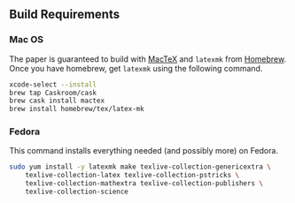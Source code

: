 ## Build Requirements

### Mac OS

The paper is guaranteed to build with [MacTeX](https://tug.org/mactex/) and
`latexmk` from [Homebrew](http://brew.sh/). Once you have homebrew, get
`latexmk` using the following command.

```bash
xcode-select --install
brew tap Caskroom/cask
brew cask install mactex
brew install homebrew/tex/latex-mk
```

### Fedora

This command installs everything needed (and possibly more) on Fedora.

```bash
sudo yum install -y latexmk make texlive-collection-genericextra \
    texlive-collection-latex texlive-collection-pstricks \
    texlive-collection-mathextra texlive-collection-publishers \
    texlive-collection-science
```
